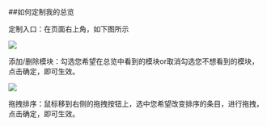 ##如何定制我的总览

定制入口：在页面右上角，如下图所示

![](https://mc.qcloudimg.com/static/img/b425485efd357fa3d7e39d4ab4d49a16/11.png)

添加/删除模块：勾选您希望在总览中看到的模块or取消勾选您不想看到的模块，点击确定，即可生效。

![](https://mc.qcloudimg.com/static/img/ba4347029b359a05c75d1e41e846eedf/122.png)

拖拽排序：鼠标移到右侧的拖拽按钮上，选中您希望改变排序的条目，进行拖拽，点击确定，即可生效。